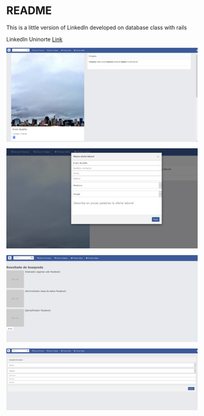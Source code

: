 # README

This is a little version of LinkedIn developed on database class with rails

LinkedIn Uninorte
[Link ](http://linkedinuninorte.herokuapp.com/)

![](1.png)

![](2.png)

![](3.png)

![](4.png)


